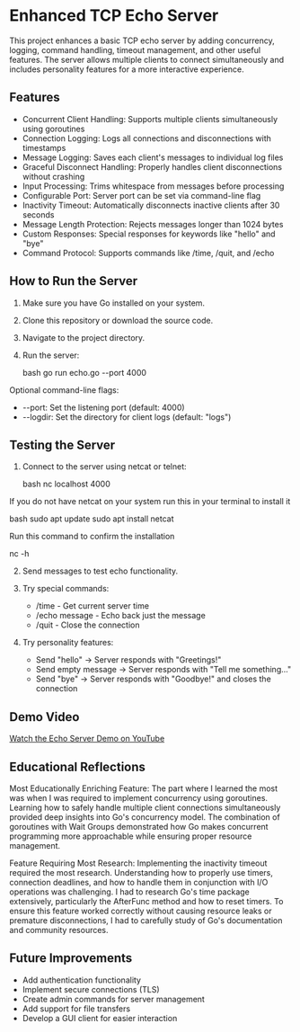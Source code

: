 # Enhanced TCP Echo Server

This project enhances a basic TCP echo server by adding concurrency, logging, command handling, timeout management, and other useful features. The server allows multiple clients to connect simultaneously and includes personality features for a more interactive experience.

## Features

- Concurrent Client Handling: Supports multiple clients simultaneously using goroutines  
- Connection Logging: Logs all connections and disconnections with timestamps  
- Message Logging: Saves each client's messages to individual log files  
- Graceful Disconnect Handling: Properly handles client disconnections without crashing  
- Input Processing: Trims whitespace from messages before processing  
- Configurable Port: Server port can be set via command-line flag  
- Inactivity Timeout: Automatically disconnects inactive clients after 30 seconds  
- Message Length Protection: Rejects messages longer than 1024 bytes  
- Custom Responses: Special responses for keywords like "hello" and "bye"  
- Command Protocol: Supports commands like /time, /quit, and /echo  

## How to Run the Server

1. Make sure you have Go installed on your system.  
2. Clone this repository or download the source code.  
3. Navigate to the project directory.  
4. Run the server:

   bash
   go run echo.go --port 4000

Optional command-line flags:  
- --port: Set the listening port (default: 4000)  
- --logdir: Set the directory for client logs (default: "logs")

## Testing the Server

1. Connect to the server using netcat or telnet:

   bash
   nc localhost 4000

  If you do not have netcat on your system run this in your terminal to install it
 
  bash
  sudo apt update
  sudo apt install netcat

  Run this command to confirm the installation

  nc -h


2. Send messages to test echo functionality.  

3. Try special commands:  
   - /time - Get current server time  
   - /echo message - Echo back just the message  
   - /quit - Close the connection  

4. Try personality features:  
   - Send "hello" → Server responds with "Greetings!"  
   - Send empty message → Server responds with "Tell me something..."  
   - Send "bye" → Server responds with "Goodbye!" and closes the connection  

## Demo Video

[Watch the Echo Server Demo on YouTube](https://youtu.be/aOqkaPPcA4Y)

## Educational Reflections

Most Educationally Enriching Feature:
The part where I learned the most was when I was required to implement concurrency using goroutines. Learning how to safely handle multiple client connections simultaneously provided deep insights into Go's concurrency model. The combination of goroutines with Wait Groups demonstrated how Go makes concurrent programming more approachable while ensuring proper resource management.

Feature Requiring Most Research:
Implementing the inactivity timeout required the most research. Understanding how to properly use timers, connection deadlines, and how to handle them in conjunction with I/O operations was challenging. I had to research Go's time package extensively, particularly the AfterFunc method and how to reset timers. To ensure this feature worked correctly without causing resource leaks or premature disconnections, I had to carefully study of Go's documentation and community resources.

## Future Improvements

- Add authentication functionality  
- Implement secure connections (TLS)  
- Create admin commands for server management  
- Add support for file transfers  
- Develop a GUI client for easier interaction
